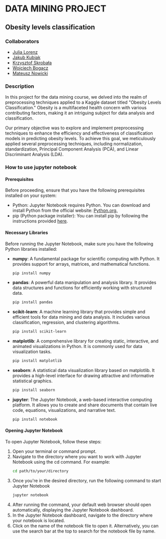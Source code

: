 # DATA MINING PROJECT
## Obesity levels classification

### Collaborators
* [Julia Lorenz](https://github.com/julkalorenz)
* [Jakub Kubiak](https://github.com/Coderbeep)
* [Krzysztof Skrobała](https://github.com/shhhQuiettt)
* [Wojciech Bogacz](https://github.com/wojbog)
* [Mateusz Nowicki](https://github.com/MateuszN949)


### Description
In this project for the data mining course, we delved into the realm of preprocessing techniques applied to a Kaggle dataset titled "Obesity Levels Classification." Obesity is a multifaceted health concern with various contributing factors, making it an intriguing subject for data analysis and classification.

Our primary objective was to explore and implement preprocessing techniques to enhance the efficiency and effectiveness of classification models in predicting obesity levels. To achieve this goal, we meticulously applied several preprocessing techniques, including normalization, standardization, Principal Component Analysis (PCA), and Linear Discriminant Analysis (LDA).

### How to use jupyter notebook

#### Prerequisites

Before proceeding, ensure that you have the following prerequisites installed on your system:

* Python: Jupyter Notebook requires Python. You can download and install Python from the official website: [Python.org.](https://www.python.org/)
* pip (Python package installer): You can install pip by following the instructions provided [here](https://pip.pypa.io/en/stable/installation/).

#### Necessary Libraries

Before running the Jupyter Notebook, make sure you have the following Python libraries installed:

- **numpy**: A fundamental package for scientific computing with Python. It provides support for arrays, matrices, and mathematical functions.

  ```bash
  pip install numpy
  ```
- **pandas**: A powerful data manipulation and analysis library. It provides data structures and functions for efficiently working with structured data.
    ```bash
    pip install pandas
    ```
- **scikit-learn**: A machine learning library that provides simple and efficient tools for data mining and data analysis. It includes various classification, regression, and clustering algorithms.
    ```bash
    pip install scikit-learn
    ```
- **matplotlib**: A comprehensive library for creating static, interactive, and animated visualizations in Python. It is commonly used for data visualization tasks.
    ```bash
    pip install matplotlib
    ```
- **seaborn**: A statistical data visualization library based on matplotlib. It provides a high-level interface for drawing attractive and informative statistical graphics.
    ```bash
    pip install seaborn
    ```
- **jupyter**: The Jupyter Notebook, a web-based interactive computing platform. It allows you to create and share documents that contain live code, equations, visualizations, and narrative text.
    ```bash
    pip install notebook
    ```

#### Opening Jupyter Notebook

To open Jupyter Notebook, follow these steps:

1. Open your terminal or command prompt.
2. Navigate to the directory where you want to work with Jupyter Notebook using the cd command. For example:
    ```bash
    cd path/to/your/directory
    ```
3. Once you're in the desired directory, run the following command to start Jupyter Notebook
    ```bash
    jupyter notebook
    ```
4. After running the command, your default web browser should open automatically, displaying the Jupyter Notebook dashboard.
5. In the Jupyter Notebook dashboard, navigate to the directory where your notebook is located.
6. Click on the name of the notebook file to open it. Alternatively, you can use the search bar at the top to search for the notebook file by name.